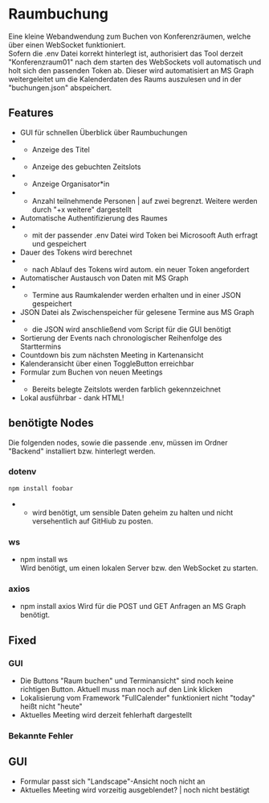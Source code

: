 # Raumbuchung
Eine kleine Webandwendung zum Buchen von Konferenzräumen, welche über einen WebSocket funktioniert.     
Sofern die .env Datei korrekt hinterlegt ist, authorisiert das Tool derzeit "Konferenzraum01" nach dem starten des WebSockets voll automatisch und holt sich den passenden Token ab. Dieser wird automatisiert an MS Graph weitergeleitet um die Kalenderdaten des Raums auszulesen und in der "buchungen.json" abspeichert.

## Features
- GUI für schnellen Überblick über Raumbuchungen
- - Anzeige des Titel
- - Anzeige des gebuchten Zeitslots
- - Anzeige Organisator*in
- - Anzahl teilnehmende Personen | auf zwei begrenzt. Weitere werden durch "+x weitere" dargestellt
- Automatische Authentifizierung des Raumes
- - mit der passender .env Datei wird Token bei Microsooft Auth erfragt und gespeichert
- Dauer des Tokens wird berechnet
- - nach Ablauf des Tokens wird autom. ein neuer Token angefordert
- Automatischer Austausch von Daten mit MS Graph
- - Termine aus Raumkalender werden erhalten und in einer JSON gespeichert
- JSON Datei als Zwischenspeicher für gelesene Termine aus MS Graph
- - die JSON wird anschließend vom Script für die GUI benötigt
- Sortierung der Events nach chronologischer Reihenfolge des Starttermins
- Countdown bis zum nächsten Meeting in Kartenansicht
- Kalenderansicht über einen ToggleButton erreichbar
- Formular zum Buchen von neuen Meetings
- - Bereits belegte Zeitslots werden farblich gekennzeichnet
- Lokal ausführbar - dank HTML!

## benötigte Nodes
Die folgenden nodes, sowie die passende .env, müssen im Ordner "Backend" installiert bzw. hinterlegt werden.

### dotenv
```bash
npm install foobar
```
- - wird benötigt, um sensible Daten geheim zu halten und nicht versehentlich auf GitHiub zu posten. 

### ws 
- npm install ws        
Wird benötigt, um einen lokalen Server bzw. den WebSocket zu starten. 

### axios
- npm install axios
Wird für die POST und GET Anfragen an MS Graph benötigt.


## Fixed

### GUI
- Die Buttons "Raum buchen" und Terminansicht" sind noch keine richtigen Button.
Aktuell muss man noch auf den Link klicken
- Lokalisierung vom Framework "FullCalender" funktioniert nicht
"today" heißt nicht "heute"
- Aktuelles Meeting wird derzeit fehlerhaft dargestellt


### Bekannte Fehler

## GUI
- Formular passt sich "Landscape"-Ansicht noch nicht an
- Aktuelles Meeting wird vorzeitig ausgeblendet? | noch nicht bestätigt
